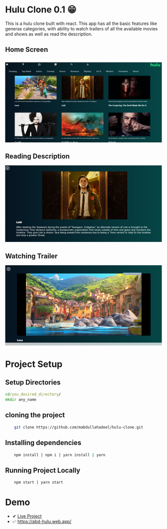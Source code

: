 # Hulu Clone 0.1 😁

This is a hulu clone built with react. This app has all the basic features like generas categories, with ability to watch trailers of all the available movies and shows as well as read the description.

<h2> Home Screen </h2>

![Home Screen](img/hulu_1.PNG)

<h2> Reading Description </h2>

![Home Screen](img/hulu_2.PNG)

<h2> Watching Trailer </h2>

![Home Screen](img/hulu_3.PNG)

# Project Setup

## Setup Directories

```cmd
cd/you_desired_directory/
mkdir any_name
```

## cloning the project

```bash
    git clone https://github.com/mabdullahadeel/hulu-clone.git
```

## Installing dependencies

```bash
    npm install | npm i | yarn install | yarn
```

## Running Project Locally

```bash
    npm start | yarn start
```

# Demo
- ✔ [Live Project](https://abd-hulu.web.app//)
- ✅ https://abd-hulu.web.app/
